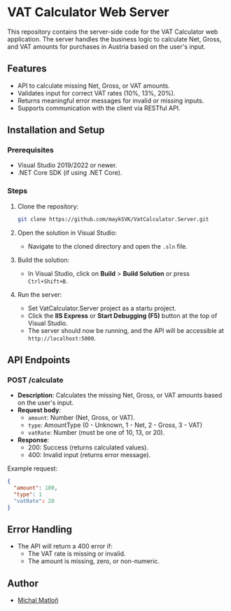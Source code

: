 
# VAT Calculator Web Server

This repository contains the server-side code for the VAT Calculator web application. The server handles the business logic to calculate Net, Gross, and VAT amounts for purchases in Austria based on the user's input.

## Features

- API to calculate missing Net, Gross, or VAT amounts.
- Validates input for correct VAT rates (10%, 13%, 20%).
- Returns meaningful error messages for invalid or missing inputs.
- Supports communication with the client via RESTful API.

## Installation and Setup

### Prerequisites

- Visual Studio 2019/2022 or newer.
- .NET Core SDK (if using .NET Core).
  
### Steps

1. Clone the repository:
   ```bash
   git clone https://github.com/maykSVK/VatCalculator.Server.git
   ```

2. Open the solution in Visual Studio:
   - Navigate to the cloned directory and open the `.sln` file.

3. Build the solution:
   - In Visual Studio, click on **Build** > **Build Solution** or press `Ctrl+Shift+B`.

4. Run the server:
   - Set VatCalculator.Server project as a startu project. 
   - Click the **IIS Express** or **Start Debugging (F5)** button at the top of Visual Studio.
   - The server should now be running, and the API will be accessible at `http://localhost:5000`.

## API Endpoints

### POST /calculate

- **Description**: Calculates the missing Net, Gross, or VAT amounts based on the user's input.
- **Request body**:
  - `amount`: Number (Net, Gross, or VAT).
  - `type`: AmountType (0 - Unknown, 1 - Net, 2 - Gross, 3 - VAT)
  - `vatRate`: Number (must be one of 10, 13, or 20).
- **Response**:
  - 200: Success (returns calculated values).
  - 400: Invalid input (returns error message).
  
Example request:

```json
{
  "amount": 100,
  "type": 1
  "vatRate": 20
}
```

## Error Handling

- The API will return a 400 error if:
  - The VAT rate is missing or invalid.
  - The amount is missing, zero, or non-numeric.
    
## Author
- [Michal Matloň](https://matlon.sk)
